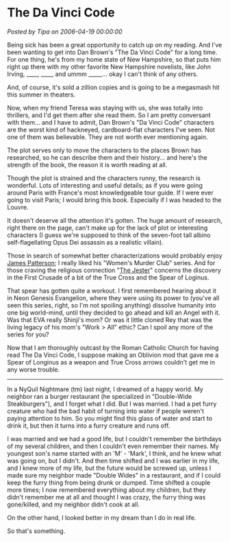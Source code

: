 # The Da Vinci Code

*Posted by Tipa on 2006-04-19 00:00:00*

Being sick has been a great opportunity to catch up on my reading. And I've been wanting to get into Dan Brown's "The Da Vinci Code" for a long time. For one thing, he's from my home state of New Hampshire, so that puts him right up there with my other favorite New Hampshire novelists, like John Irving, \_\_\_\_, \_\_\_\_, and ummm \_\_\_\_\_... okay I can't think of any others.

And, of course, it's sold a zillion copies and is going to be a megasmash hit this summer in theaters.

Now, when my friend Teresa was staying with us, she was totally into thrillers, and I'd get them after she read them. So I am pretty conversant with them... and I have to admit, Dan Brown's "Da Vinci Code" characters are the worst kind of hackneyed, cardboard-flat characters I've seen. Not one of them was believable. They are not worth ever mentioning again.

The plot serves only to move the characters to the places Brown has researched, so he can describe them and their history... and here's the strength of the book, the reason it is worth reading at all.

Though the plot is strained and the characters runny, the research is wonderful. Lots of interesting and useful details; as if you were going around Paris with France's most knowledgeable tour guide. If I were ever going to visit Paris; I would bring this book. Especially if I was headed to the Louvre.

It doesn't deserve all the attention it's gotten. The huge amount of research, right there on the page, can't make up for the lack of plot or interesting characters (I guess we're supposed to think of the seven-foot tall albino self-flagellating Opus Dei assassin as a realistic villain).

Those in search of somewhat better characterizations would probably enjoy [James Patterson](http://en.wikipedia.org/wiki/James_Patterson); I really liked his "Women's Murder Club" series. And for those craving the religious connection "[The Jester](http://www.sfsite.com/05b/tj152.htm)" concerns the discovery in the First Crusade of a bit of the True Cross and the Spear of Loginus.

That spear has gotten quite a workout. I first remembered hearing about it in Neon Genesis Evangelion, where they were using its power to (you've all seen this series, right, so I'm not spoiling anything) dissolve humanity into one big world-mind, until they decided to go ahead and kill an Angel with it. Was that EVA really Shinji's mom? Or was it little cloned Rey that was the living legacy of his mom's "Work > All" ethic? Can I spoil any more of the series for you?

Now that I am thoroughly outcast by the Roman Catholic Church for having read The Da Vinci Code, I suppose making an Oblivion mod that gave me a Spear of Longinus as a weapon and True Cross arrows couldn't get me in any worse trouble.

---

In a NyQuil Nightmare (tm) last night, I dreamed of a happy world. My neighbor ran a burger restaurant (he specialized in "Double-Wide Steakburgers"), and I forget what I did. But I was married. I had a pet furry creature who had the bad habit of turning into water if people weren't paying attention to him. So you might find this glass of water and start to drink it, but then it turns into a furry creature and runs off.

I was married and we had a good life, but I couldn't remember the birthdays of my several children, and then I couldn't even remember their names. My youngest son's name started with an 'M' - 'Mark', I think, and he knew what was going on, but I didn't. And then time shifted and I was earlier in my life, and I knew more of my life, but the future would be screwed up, unless I made sure my neighbor made "Double Wides" in a restaurant, and if I could keep the furry thing from being drunk or dumped. Time shifted a couple more times; I now remembered everything about my children, but they didn't remember me at all and thought I was crazy, the furry thing was gone/killed, and my neighbor didn't cook at all.

On the other hand, I looked better in my dream than I do in real life.

So that's something.
